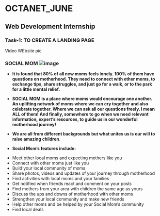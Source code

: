 # OCTANET_JUNE
## Web Development Internship

### Task-1: TO CREATE A LANDING PAGE
Video 
WEbsite pic

### SOCIAL MOM ![image](https://github.com/PadmeshSharma/OCTANET_JUNE/assets/100578426/65eff179-95e0-4d7c-897a-440ae12472b4)

* **It is found that 80% of all new moms feels lonely. 100% of them have questions on motherhood. They need to connect with other moms, to exchange tips, share struggles, and just go for a walk, or to the park for a little mental relief.**

* **SOCIAL MOM is a place where moms would encourage one another. An uplifting network of moms where we can cry together and also celebrate together. Where we can ask all our questions freely. I mean ALL of them! And finally, somewhere to go when we need relevant information, expert’s resources, to guide us in our wonderful motherhood journey!**

* **We are all from different backgrounds but what unites us is our will to raise amazing children.** 


* **Social Mom’s features include:**

-  Meet other local moms and expecting mothers like you
-  Connect with other moms just like you
-  Build your local community of moms
-  Share photos, videos and updates of your journey through motherhood
-  Find activities with local moms and your families
-  Get notified when friends react and comment on your posts
-  Find mothers from your area with children the same age as yours
-  Discuss the ups and downs of motherhood with other moms
-  Strengthen your local community and make new friends
-  Help other moms and be helped by your Social Mom’s community
-  Find local deals
